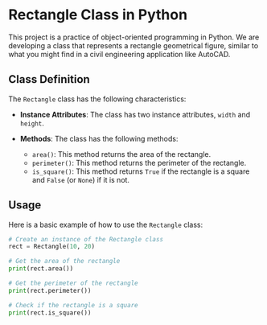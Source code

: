 # Rectangle Class in Python

This project is a practice of object-oriented programming in Python. We are developing a class that represents a rectangle geometrical figure, similar to what you might find in a civil engineering application like AutoCAD.

## Class Definition

The `Rectangle` class has the following characteristics:

- **Instance Attributes**: The class has two instance attributes, `width` and `height`.

- **Methods**: The class has the following methods:
  - `area()`: This method returns the area of the rectangle.
  - `perimeter()`: This method returns the perimeter of the rectangle.
  - `is_square()`: This method returns `True` if the rectangle is a square and `False` (or `None`) if it is not.

## Usage

Here is a basic example of how to use the `Rectangle` class:

```python
# Create an instance of the Rectangle class
rect = Rectangle(10, 20)

# Get the area of the rectangle
print(rect.area())

# Get the perimeter of the rectangle
print(rect.perimeter())

# Check if the rectangle is a square
print(rect.is_square())
```
